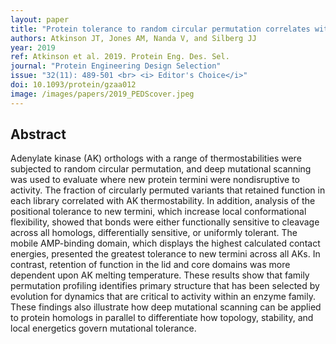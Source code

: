 ```yaml
---
layout: paper
title: "Protein tolerance to random circular permutation correlates with thermostability and local energetics of residue-residue contacts"
authors: Atkinson JT, Jones AM, Nanda V, and Silberg JJ
year: 2019
ref: Atkinson et al. 2019. Protein Eng. Des. Sel.
journal: "Protein Engineering Design Selection"
issue: "32(11): 489-501 <br> <i> Editor's Choice</i>"
doi: 10.1093/protein/gzaa012
image: /images/papers/2019_PEDScover.jpeg
---
```


## Abstract

Adenylate kinase (AK) orthologs with a range of thermostabilities were subjected to random circular permutation, and deep mutational scanning was used to evaluate where new protein termini were nondisruptive to activity. The fraction of circularly permuted variants that retained function in each library correlated with AK thermostability. In addition, analysis of the positional tolerance to new termini, which increase local conformational flexibility, showed that bonds were either functionally sensitive to cleavage across all homologs, differentially sensitive, or uniformly tolerant. The mobile AMP-binding domain, which displays the highest calculated contact energies, presented the greatest tolerance to new termini across all AKs. In contrast, retention of function in the lid and core domains was more dependent upon AK melting temperature. These results show that family permutation profiling identifies primary structure that has been selected by evolution for dynamics that are critical to activity within an enzyme family. These findings also illustrate how deep mutational scanning can be applied to protein homologs in parallel to differentiate how topology, stability, and local energetics govern mutational tolerance.